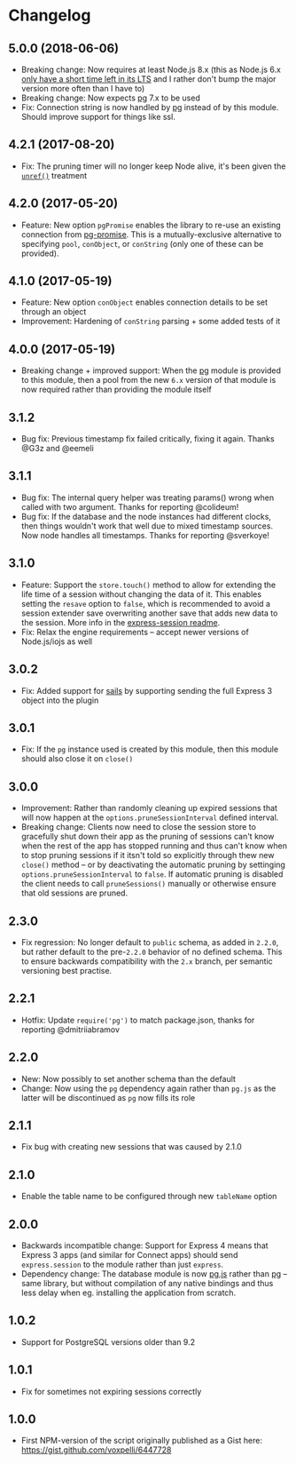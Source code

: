 # Changelog

## 5.0.0 (2018-06-06)

* Breaking change: Now requires at least Node.js 8.x (this as Node.js 6.x [only have a short time left in its LTS](https://github.com/nodejs/Release) and I rather don't bump the major version more often than I have to)
* Breaking change: Now expects [pg](https://www.npmjs.com/package/pg) 7.x to be used
* Fix: Connection string is now handled by [pg](https://www.npmjs.com/package/pg) instead of by this module. Should improve support for things like ssl.

## 4.2.1 (2017-08-20)

* Fix: The pruning timer will no longer keep Node alive, it's been given the [`unref()`](https://nodejs.org/api/timers.html#timers_timeout_unref) treatment

## 4.2.0 (2017-05-20)

* Feature: New option `pgPromise` enables the library to re-use an existing connection from [pg-promise](https://github.com/vitaly-t/pg-promise). This is a mutually-exclusive alternative to specifying `pool`, `conObject`, or `conString` (only one of these can be provided).

## 4.1.0 (2017-05-19)

* Feature: New option `conObject` enables connection details to be set through an object
* Improvement: Hardening of `conString` parsing + some added tests of it

## 4.0.0 (2017-05-19)

* Breaking change + improved support: When the [pg](https://www.npmjs.com/package/pg) module is provided to this module, then a pool from the new `6.x` version of that module is now required rather than providing the module itself

## 3.1.2

* Bug fix: Previous timestamp fix failed critically, fixing it again. Thanks @G3z and @eemeli

## 3.1.1

* Bug fix: The internal query helper was treating params() wrong when called with two argument. Thanks for reporting @colideum!
* Bug fix: If the database and the node instances had different clocks, then things wouldn't work that well due to mixed timestamp sources. Now node handles all timestamps. Thanks for reporting @sverkoye!

## 3.1.0

* Feature: Support the `store.touch()` method to allow for extending the life time of a session without changing the data of it. This enables setting the `resave` option to `false`, which is recommended to avoid a session extender save overwriting another save that adds new data to the session. More info in the [express-session readme](https://github.com/expressjs/session#resave).
* Fix: Relax the engine requirements – accept newer versions of Node.js/iojs as well

## 3.0.2

* Fix: Added support for [sails](http://sailsjs.org/) by supporting sending the full Express 3 object into the plugin

## 3.0.1

* Fix: If the `pg` instance used is created by this module, then this module should also close it on `close()`

## 3.0.0

* Improvement: Rather than randomly cleaning up expired sessions that will now happen at the `options.pruneSessionInterval` defined interval.
* Breaking change: Clients now need to close the session store to gracefully shut down their app as the pruning of sessions can't know when the rest of the app has stopped running and thus can't know when to stop pruning sessions if it itsn't told so explicitly through thew new `close()` method – or by deactivating the automatic pruning by settinging `options.pruneSessionInterval` to `false`. If automatic pruning is disabled the client needs to call `pruneSessions()` manually or otherwise ensure that old sessions are pruned.

## 2.3.0

* Fix regression: No longer default to `public` schema, as added in `2.2.0`, but rather default to the pre-`2.2.0` behavior of no defined schema. This to ensure backwards compatibility with the `2.x` branch, per semantic versioning best practise.

## 2.2.1

* Hotfix: Update `require('pg')` to match package.json, thanks for reporting @dmitriiabramov

## 2.2.0

* New: Now possibly to set another schema than the default
* Change: Now using the `pg` dependency again rather than `pg.js` as the latter will be discontinued as `pg` now fills its role

## 2.1.1

* Fix bug with creating new sessions that was caused by 2.1.0

## 2.1.0

* Enable the table name to be configured through new `tableName` option

## 2.0.0

* Backwards incompatible change: Support for Express 4 means that Express 3 apps (and similar for Connect apps) should send `express.session` to the module rather than just `express`.
* Dependency change: The database module is now [pg.js](https://www.npmjs.org/package/pg.js) rather than [pg](https://www.npmjs.org/package/pg) – same library, but without compilation of any native bindings and thus less delay when eg. installing the application from scratch.

## 1.0.2

* Support for PostgreSQL versions older than 9.2

## 1.0.1

* Fix for sometimes not expiring sessions correctly

## 1.0.0

* First NPM-version of the script originally published as a Gist here: https://gist.github.com/voxpelli/6447728
